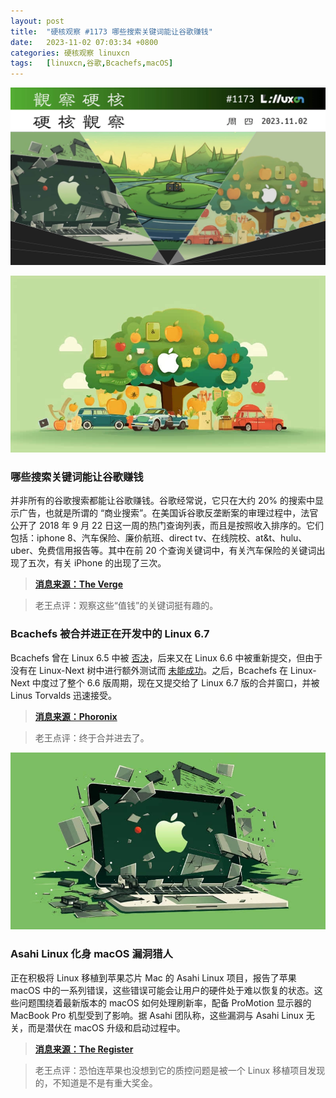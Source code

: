 ```yaml
---
layout: post
title:	"硬核观察 #1173 哪些搜索关键词能让谷歌赚钱"
date:	2023-11-02 07:03:34 +0800 
categories:	硬核观察 linuxcn 
tags:	[linuxcn,谷歌,Bcachefs,macOS]
---
```



![](/Asserts/Images/album/202311/02/070230rzgxpyhhypigk6ip.jpg)


![](/Asserts/Images/album/202311/02/070238ag0tsz76k98rlr4h.jpg)


### 哪些搜索关键词能让谷歌赚钱


并非所有的谷歌搜索都能让谷歌赚钱。谷歌经常说，它只在大约 20% 的搜索中显示广告，也就是所谓的 “商业搜索”。在美国诉谷歌反垄断案的审理过程中，法官公开了 2018 年 9 月 22 日这一周的热门查询列表，而且是按照收入排序的。它们包括：iphone 8、汽车保险、廉价航班、direct tv、在线院校、at&t、hulu、uber、免费信用报告等。其中在前 20 个查询关键词中，有关汽车保险的关键词出现了五次，有关 iPhone 的出现了三次。



> 
> **[消息来源：The Verge](https://www.theverge.com/2023/11/1/23941766/google-antitrust-trial-search-queries-ad-money)**
> 
> 
> 



> 
> 老王点评：观察这些“值钱”的关键词挺有趣的。
> 
> 
> 


### 


### Bcachefs 被合并进正在开发中的 Linux 6.7


Bcachefs 曾在 Linux 6.5 中被 [否决](/article-15989-1.html)，后来又在 Linux 6.6 中被重新提交，但由于没有在 Linux-Next 树中进行额外测试而 [未能成功](/article-16172-1.html)。之后，Bcachefs 在 Linux-Next 中度过了整个 6.6 版周期，现在又提交给了 Linux 6.7 版的合并窗口，并被 Linus Torvalds 迅速接受。



> 
> **[消息来源：Phoronix](https://www.phoronix.com/news/Bcachefs-Merged-Linux-6.7)**
> 
> 
> 



> 
> 老王点评：终于合并进去了。
> 
> 
> 


![](/Asserts/Images/album/202311/02/070317snhhr07tzbgeriao.jpg)


### Asahi Linux 化身 macOS 漏洞猎人


正在积极将 Linux 移植到苹果芯片 Mac 的 Asahi Linux 项目，报告了苹果 macOS 中的一系列错误，这些错误可能会让用户的硬件处于难以恢复的状态。这些问题围绕着最新版本的 macOS 如何处理刷新率，配备 ProMotion 显示器的 MacBook Pro 机型受到了影响。据 Asahi 团队称，这些漏洞与 Asahi Linux 无关，而是潜伏在 macOS 升级和启动过程中。



> 
> **[消息来源：The Register](https://www.theregister.com/2023/11/01/asahi_linux_mac_black_screen/)**
> 
> 
> 



> 
> 老王点评：恐怕连苹果也没想到它的质控问题是被一个 Linux 移植项目发现的，不知道是不是有重大奖金。
> 
> 
>
